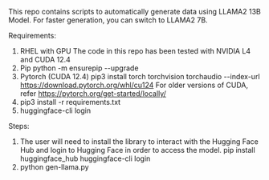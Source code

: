 This repo contains scripts to automatically generate data using LLAMA2 13B Model. For faster generation, you can switch to LLAMA2 7B.

Requirements:

1) RHEL with GPU
     The code in this repo has been tested with NVIDIA L4 and CUDA 12.4
2) Pip
     python -m ensurepip --upgrade
3) Pytorch (CUDA 12.4)
     pip3 install torch torchvision torchaudio --index-url https://download.pytorch.org/whl/cu124
     For older versions of CUDA, refer 
     https://pytorch.org/get-started/locally/
4) pip3 install -r requirements.txt
5) huggingface-cli login

Steps:

1) The user will need to install the library to interact with the Hugging Face Hub and login to Hugging Face in order to access the model. 
   pip install huggingface_hub
   huggingface-cli login
2) python gen-llama.py

